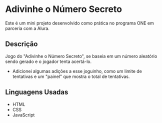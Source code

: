# Adivinhe o Número Secreto
Este é um mini projeto desenvolvido como prática no programa ONE em parceria com a Alura.
## Descrição
Jogo do "Adivinhe o Número Secreto", se baseia em um número aleatório sendo gerado e o jogador tenta acertá-lo.
+ Adicionei algumas adições a esse joguinho, como um limite de tentativas e um "painel" que mostra o total de tentativas.
## Linguagens Usadas
+ HTML
+ CSS
+ JavaScript
